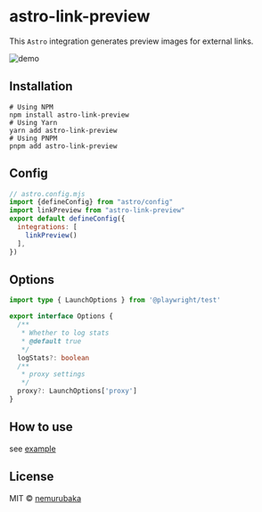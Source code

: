 # astro-link-preview

This `Astro` integration generates preview images for external links.

![demo](../../assets/demo.gif)

## Installation

```shell
# Using NPM
npm install astro-link-preview
# Using Yarn
yarn add astro-link-preview
# Using PNPM
pnpm add astro-link-preview
```

## Config

```js
// astro.config.mjs
import {defineConfig} from "astro/config"
import linkPreview from "astro-link-preview"
export default defineConfig({
  integrations: [
    linkPreview()
  ],
})
```


## Options 

```ts
import type { LaunchOptions } from '@playwright/test'

export interface Options {
  /**
   * Whether to log stats
   * @default true
   */
  logStats?: boolean
  /**
   * proxy settings
   */
  proxy?: LaunchOptions['proxy']
}
```

## How to use

see [example](../playground/)

## License

MIT &copy; [nemurubaka](https://github.com/cijiugechu)